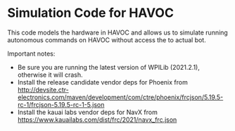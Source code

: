 # Simulation Code for HAVOC

This code models the hardware in HAVOC and allows us to simulate running
autonomous commands on HAVOC without access the to actual bot.

Important notes:

- Be sure you are running the latest version of WPILib (2021.2.1), otherwise it will crash.
- Install the release candidate vendor deps for Phoenix from http://devsite.ctr-electronics.com/maven/development/com/ctre/phoenix/frcjson/5.19.5-rc-1/frcjson-5.19.5-rc-1-5.json
- Install the kauai labs vendor deps for NavX from https://www.kauailabs.com/dist/frc/2021/navx_frc.json

